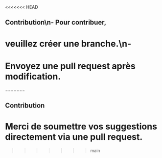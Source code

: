 <<<<<<< HEAD
## Contribution\n- Pour contribuer, 
# veuillez créer une branche.\n- 
# Envoyez une pull request après modification.
=======
## Contribution
# Merci de soumettre vos suggestions directement via une pull request.
>>>>>>> main

